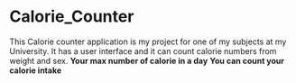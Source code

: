 # Calorie_Counter

This Calorie counter application is my project for one of my subjects at my University.
It has a user interface and it can count calorie numbers from weight and sex.
**Your max number of calorie in a day**
**You can count your calorie intake**
